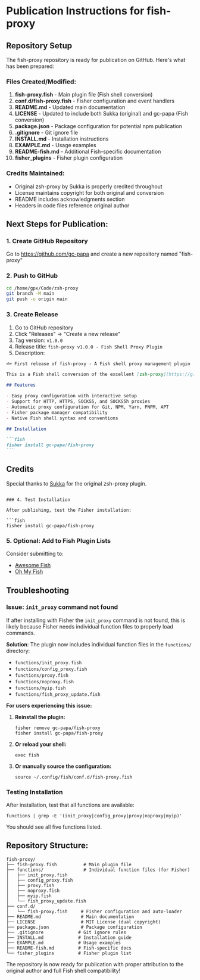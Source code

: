 # Publication Instructions for fish-proxy

## Repository Setup

The fish-proxy repository is ready for publication on GitHub. Here's what has been prepared:

### Files Created/Modified:

1. **fish-proxy.fish** - Main plugin file (Fish shell conversion)
2. **conf.d/fish-proxy.fish** - Fisher configuration and event handlers
3. **README.md** - Updated main documentation
4. **LICENSE** - Updated to include both Sukka (original) and gc-papa (Fish conversion)
5. **package.json** - Package configuration for potential npm publication
6. **.gitignore** - Git ignore file
7. **INSTALL.md** - Installation instructions
8. **EXAMPLE.md** - Usage examples
9. **README-fish.md** - Additional Fish-specific documentation
10. **fisher_plugins** - Fisher plugin configuration

### Credits Maintained:

- Original zsh-proxy by Sukka is properly credited throughout
- License maintains copyright for both original and conversion
- README includes acknowledgments section
- Headers in code files reference original author

## Next Steps for Publication:

### 1. Create GitHub Repository

Go to https://github.com/gc-papa and create a new repository named "fish-proxy"

### 2. Push to GitHub

```bash
cd /home/gpx/Code/zsh-proxy
git branch -M main
git push -u origin main
```

### 3. Create Release

1. Go to GitHub repository
2. Click "Releases" → "Create a new release"
3. Tag version: `v1.0.0`
4. Release title: `fish-proxy v1.0.0 - Fish Shell Proxy Plugin`
5. Description:

````markdown
🐟 First release of fish-proxy - A Fish shell proxy management plugin

This is a Fish shell conversion of the excellent [zsh-proxy](https://github.com/sukkaw/zsh-proxy) plugin by [Sukka](https://github.com/SukkaW).

## Features

- Easy proxy configuration with interactive setup
- Support for HTTP, HTTPS, SOCKS5, and SOCKS5h proxies
- Automatic proxy configuration for Git, NPM, Yarn, PNPM, APT
- Fisher package manager compatibility
- Native Fish shell syntax and conventions

## Installation

```fish
fisher install gc-papa/fish-proxy
```
````

## Credits

Special thanks to [Sukka](https://github.com/SukkaW) for the original zsh-proxy plugin.

````

### 4. Test Installation

After publishing, test the Fisher installation:

```fish
fisher install gc-papa/fish-proxy
````

### 5. Optional: Add to Fish Plugin Lists

Consider submitting to:

- [Awesome Fish](https://github.com/jorgebucaran/awesome-fish)
- [Oh My Fish](https://github.com/oh-my-fish/oh-my-fish)

## Troubleshooting

### Issue: `init_proxy` command not found

If after installing with Fisher the `init_proxy` command is not found, this is likely because Fisher needs individual function files to properly load commands.

**Solution**: The plugin now includes individual function files in the `functions/` directory:
- `functions/init_proxy.fish`
- `functions/config_proxy.fish`
- `functions/proxy.fish`
- `functions/noproxy.fish`
- `functions/myip.fish`
- `functions/fish_proxy_update.fish`

**For users experiencing this issue:**

1. **Reinstall the plugin:**
   ```fish
   fisher remove gc-papa/fish-proxy
   fisher install gc-papa/fish-proxy
   ```

2. **Or reload your shell:**
   ```fish
   exec fish
   ```

3. **Or manually source the configuration:**
   ```fish
   source ~/.config/fish/conf.d/fish-proxy.fish
   ```

### Testing Installation

After installation, test that all functions are available:

```fish
functions | grep -E '(init_proxy|config_proxy|proxy|noproxy|myip)'
```

You should see all five functions listed.

## Repository Structure:

```
fish-proxy/
├── fish-proxy.fish          # Main plugin file
├── functions/               # Individual function files (for Fisher)
│   ├── init_proxy.fish
│   ├── config_proxy.fish
│   ├── proxy.fish
│   ├── noproxy.fish
│   ├── myip.fish
│   └── fish_proxy_update.fish
├── conf.d/
│   └── fish-proxy.fish     # Fisher configuration and auto-loader
├── README.md               # Main documentation
├── LICENSE                 # MIT License (dual copyright)
├── package.json            # Package configuration
├── .gitignore             # Git ignore rules
├── INSTALL.md             # Installation guide
├── EXAMPLE.md             # Usage examples
├── README-fish.md         # Fish-specific docs
└── fisher_plugins         # Fisher plugin list
```

The repository is now ready for publication with proper attribution to the original author and full Fish shell compatibility!
